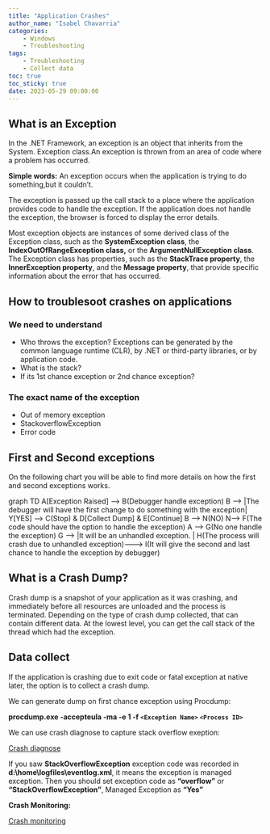 ```yaml
---
title: "Application Crashes"
author_name: "Isabel Chavarria"
categories:
    - Windows
    - Troubleshooting
tags:
    - Troubleshooting
    - Collect data
toc: true
toc_sticky: true
date: 2023-05-29 09:00:00
---
```


<html>
<head>
  <!-- Google tag (gtag.js) -->
<script async src="https://www.googletagmanager.com/gtag/js?id=G-0DC5DVJXR5"></script>
<script>
  window.dataLayer = window.dataLayer || [];
  function gtag(){dataLayer.push(arguments);}
  gtag('js', new Date());

  gtag('config', 'G-0DC5DVJXR5');
</script>
</head>
</html>

## What is an Exception

In the .NET Framework, an exception is an object that inherits from the System.
Exception class.An exception is thrown from an area of code where a problem has occurred.

**Simple words:** An exception occurs when the application is trying to do
something,but it couldn’t.

The exception is passed up the call stack to a place where the application provides
code to handle the exception. If the application does not handle the
exception, the browser is forced to display the error details.

Most exception objects are instances of some derived class of the
Exception class, such as the **SystemException class**,
the **IndexOutOfRangeException class,** or the **ArgumentNullException class**.
The Exception class has properties, such as the **StackTrace property**,
the **InnerException property**, and the **Message property**, that provide
specific information about the error that has occurred.

## How to troublesoot crashes on applications

### We need to understand

- Who throws the exception? Exceptions can be generated by the common language
 runtime (CLR), by .NET or third-party libraries, or by application code.
- What is the stack?
- If its 1st chance exception or 2nd chance exception?

### The exact name of the exception

- Out of memory exception
- StackoverflowException
- Error code

## First and Second exceptions

On the following chart you will be able to find more details on how the first
and second exceptions works.

<div class="mermaid">
graph TD
A[Exception Raised] --> B(Debugger handle exception)
B --> |The debugger will have the first change to do something with the exception| Y[YES] --> C(Stop) & D[Collect Dump] & E[Continue]
B --> N(NO)
N--> F(The code should have the option to handle the exception)
A --> G(No one handle the exception)
G --> |It will be an unhandled exception. | H(The process will crash due to unhandled exception)---> I(It will give the second and last chance to handle the exception by debugger)
 </div>

## What is a Crash Dump?

Crash dump is a snapshot of your application as it was crashing, and immediately
before all resources are unloaded and the process is terminated.
Depending on the type of crash dump collected, that can contain different data.
At the lowest level, you can get the call stack of the thread which had the
exception.

## Data collect

If the application is crashing due to exit code or fatal exception at native
later, the option is to collect a crash dump.

We can generate dump on first chance exception using Procdump:

**procdump.exe -accepteula -ma -e 1 -f `<Exception Name>` `<Process ID>`**

We can use crash diagnose to capture stack overflow exeption:

[Crash diagnose](https://docs.microsoft.com/en-us/archive/blogs/asiatech/how-to-use-crash-diagnoser-to-capture-stack-overflow-exception-dump-in-mvc-web-app-on-microsoft-azure)

If you saw **StackOverflowException** exception code was
recorded in **d:\home\logfiles\eventlog.xml**,
it means the exception is managed exception. Then you should set exception
code as **“overflow”** or **“StackOverflowException”**, Managed Exception as **“Yes”**

**Crash Monitoring:**

[Crash monitoring](https://azure.github.io/AppService/2020/08/11/Crash-Monitoring-Feature-in-Azure-App-Service )